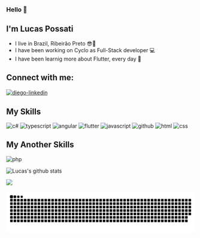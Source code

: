 ### Hello 👋
## I'm Lucas Possati
- I live in Brazil, Ribeirão Preto :sunglasses::sunrise:
- I have been working on Cyclo as Full-Stack developer :computer:
- I have been learnig more about Flutter, every day :sparkling_heart:

## Connect with me:
<a href="https://www.linkedin.com/in/lucas-possati-3561bb170/" target="_blank">
<img align="center" alt="diego-linkedin" height="30" width="40" src="https://cdn.jsdelivr.net/npm/simple-icons@3.0.1/icons/linkedin.svg" style="max-width:100%;">
</a>

## My Skills
<img src="https://cdn.icon-icons.com/icons2/2415/PNG/512/csharp_original_logo_icon_146578.png" alt="c#" width="40" height="40" style="max-width:100%;"></img>
<img src="https://cdn.icon-icons.com/icons2/2107/PNG/512/file_type_typescript_official_icon_130107.png" alt="typescript" width="40" height="40" style="max-width:100%;"></img>
<img src="https://cdn.icon-icons.com/icons2/2107/PNG/512/file_type_angular_icon_130754.png" alt="angular" width="40" height="40" style="max-width:100%;"></img>
<img src="https://cdn.icon-icons.com/icons2/2107/PNG/512/file_type_flutter_icon_130599.png" alt="flutter" width="40" height="40" style="max-width:100%;"></img>
<img src="https://cdn.icon-icons.com/icons2/2108/PNG/512/javascript_icon_130900.png" alt="javascript" width="40" height="40" style="max-width:100%;"></img>
<img src="https://cdn.icon-icons.com/icons2/936/PNG/512/github-logo_icon-icons.com_73546.png" alt="github" width="40" height="40" style="max-width:100%;"></img>
<img src="https://cdn.icon-icons.com/icons2/2415/PNG/512/html_original_wordmark_logo_icon_146478.png" alt="html" width="40" height="40" style="max-width:100%;"></img>
<img src="https://cdn.icon-icons.com/icons2/2107/PNG/512/file_type_css_icon_130661.png" alt="css" width="40" height="40" style="max-width:100%;"></img>

## My Another Skills

<img src="https://cdn.icon-icons.com/icons2/2108/PNG/512/php_icon_130857.png" alt="php" width="40" height="40" style="max-width:100%;"></img>

![Lucas's github stats](https://github-readme-stats.vercel.app/api?username=lucaspossati&show_icons=true&count_private=true&theme=radical)

<img height="180em" src="https://github-readme-stats.vercel.app/api/top-langs/?username=lucaspossati&layout=compact&langs_count=16&theme=dracula"/>

![github contribution grid snake animation](https://raw.githubusercontent.com/platane/platane/output/github-contribution-grid-snake.svg)
